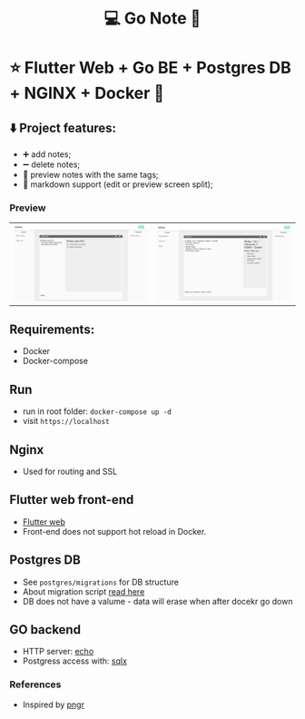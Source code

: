 <h1 align="center">  💻 Go Note 📝 </h1>

# ⭐️ Flutter Web + Go BE + Postgres DB + NGINX + Docker 🚀
## ⬇️ Project features: 
* ➕ add notes; 
* ➖ delete notes;
* 🔗 preview notes with the same tags;
* 👀  markdown support (edit or preview screen split);

### Preview
| | |
---------------------| - |
![](/img_example/go_note_img.png) | ![](/img_example/go_note_img_1.png)

## Requirements:
* Docker
* Docker-compose

## Run
* run in root folder: `docker-compose up -d`
* visit `https://localhost`
## Nginx
* Used for routing and SSL
## Flutter web front-end
* [Flutter web](https://flutter.dev/web)
* Front-end does not support hot reload in Docker.
## Postgres DB 
* See `postgres/migrations` for DB structure
* About migration script [read here](https://github.com/karlkeefer/pngr)
* DB does not have a valume - data will erase when after docekr go down
## GO backend
* HTTP server: [echo](https://github.com/labstack/echo)
* Postgress access with: [sqlx](https://github.com/jmoiron/sqlx) 
### References
* Inspired by [pngr](https://github.com/karlkeefer/pngr)
